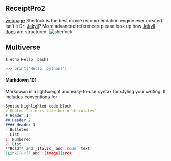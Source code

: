 ## ReceiptPro2

[webpage](https://ldynia.github.io/flask-sherlock/)
Sherlock is the best movie recommendation engine ever created. Isn't it Dr. [Jekyll](https://jekyllrb.com/)? More advanced references please look up how [Jekyll docs](https://github.com/jekyll/jekyll/tree/master/docs) are structured.
![sherlock](https://c8.alamy.com/comp/HHCX7G/sherlock-holmes-with-computer-laptop-silhouette-sitting-in-rocking-HHCX7G.jpg)
## Multiverse
```bash
$ echo Hello, bash!
```
```python
>>> print('Hello, python!')
```
#### Markdown 101
Markdown is a lightweight and easy-to-use syntax for styling your writing. It includes conventions for
```markdown
Syntax highlighted code block
> Quotes "Life is like box o chocolates"
# Header 1
## Header 2
#### Header 3
- Bulleted
- List
1. Numbered
2. List
**Bold** and _Italic_ and `Code` text
[Link](url) and ![Image](src)
```
